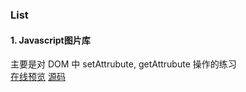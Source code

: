### List


#### 1. Javascript图片库

主要是对 DOM 中 setAttrubute, getAttrubute 操作的练习   
[在线预览](https://arronf2e.github.io/js-practice/js-dom/js-picture-watch.html)
[源码](https://github.com/arronf2e/js-practice/blob/gh-pages/js-dom/js-picture-watch.html)